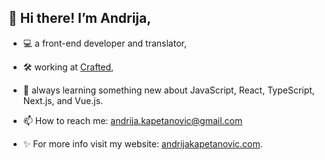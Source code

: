 ## 👋 Hi there! I’m Andrija,

- :computer: a front-end developer and translator,
- :hammer_and_wrench: working at [Crafted](https://craftedup.com/),
- 🌱 always learning something new about JavaScript, React, TypeScript, Next.js, and Vue.js.

- 📫 How to reach me: andrija.kapetanovic@gmail.com
- ✨ For more info visit my website: [andrijakapetanovic.com](https://www.andrijakapetanovic.com/).

<!---
akapetano/akapetano is a ✨ special ✨ repository because its `README.md` (this file) appears on your GitHub profile.
You can click the Preview link to take a look at your changes.
--->

